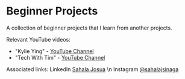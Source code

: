 # Beginner Projects
A collection of beginner projects that I learn from another projects.

Relevant YouTube videos:
* "Kylie Ying" - [YouTube Channel](https://www.youtube.com/ycubed)
* "Tech With Tim" - [YouTube Channel](https://www.youtube.com/@TechWithTim)


Associated links: 
LinkedIn [Sahala Josua](https://www.linkedin.com/in/sahalajosuasinaga/) \n
Instagram [@sahalajsinaga](https://www.instagram.com/sahalajsinaga/)
